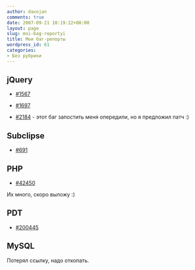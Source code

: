 ```yaml
---
author: davojan
comments: true
date: 2007-09-21 10:19:22+00:00
layout: page
slug: moi-bag-reportyi
title: Мои баг-репорты
wordpress_id: 61
categories:
- Без рубрики
---
```





## jQuery





	
  * [#1567](http://dev.jquery.com/ticket/1567)

	
  * [#1697](http://dev.jquery.com/ticket/1697)

	
  * [#2184](http://dev.jquery.com/ticket/2184) - этот баг запостить меня опередили, но я предложил патч :)




## Subclipse





	
  * [#691](http://subclipse.tigris.org/issues/show_bug.cgi?id=691)




## PHP





	
  * [#42450](http://bugs.php.net/bug.php?id=42450)


Их много, скоро выложу :)


## PDT





	
  * [#200445](https://bugs.eclipse.org/bugs/show_bug.cgi?id=200445)




## MySQL


Потерял ссылку, надо откопать.
